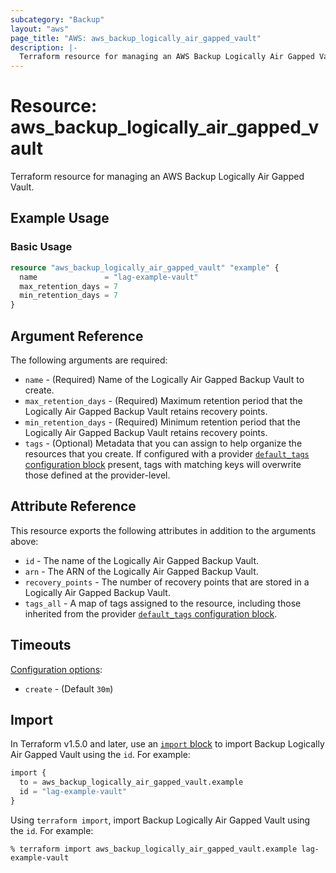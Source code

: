 ```yaml
---
subcategory: "Backup"
layout: "aws"
page_title: "AWS: aws_backup_logically_air_gapped_vault"
description: |-
  Terraform resource for managing an AWS Backup Logically Air Gapped Vault.
---
```


# Resource: aws_backup_logically_air_gapped_vault

Terraform resource for managing an AWS Backup Logically Air Gapped Vault.

## Example Usage

### Basic Usage

```terraform
resource "aws_backup_logically_air_gapped_vault" "example" {
  name               = "lag-example-vault"
  max_retention_days = 7
  min_retention_days = 7
}
```

## Argument Reference

The following arguments are required:

* `name` - (Required) Name of the Logically Air Gapped Backup Vault to create.
* `max_retention_days` - (Required) Maximum retention period that the Logically Air Gapped Backup Vault retains recovery points.
* `min_retention_days` - (Required) Minimum retention period that the Logically Air Gapped Backup Vault retains recovery points.
* `tags` - (Optional) Metadata that you can assign to help organize the resources that you create. If configured with a provider [`default_tags` configuration block](https://registry.terraform.io/providers/hashicorp/aws/latest/docs#default_tags-configuration-block) present, tags with matching keys will overwrite those defined at the provider-level.

## Attribute Reference

This resource exports the following attributes in addition to the arguments above:

* `id` - The name of the Logically Air Gapped Backup Vault.
* `arn` - The ARN of the Logically Air Gapped Backup Vault.
* `recovery_points` - The number of recovery points that are stored in a Logically Air Gapped Backup Vault.
* `tags_all` - A map of tags assigned to the resource, including those inherited from the provider [`default_tags` configuration block](https://registry.terraform.io/providers/hashicorp/aws/latest/docs#default_tags-configuration-block).

## Timeouts

[Configuration options](https://developer.hashicorp.com/terraform/language/resources/syntax#operation-timeouts):

* `create` - (Default `30m`)

## Import

In Terraform v1.5.0 and later, use an [`import` block](https://developer.hashicorp.com/terraform/language/import) to import Backup Logically Air Gapped Vault using the `id`. For example:

```terraform
import {
  to = aws_backup_logically_air_gapped_vault.example
  id = "lag-example-vault"
}
```

Using `terraform import`, import Backup Logically Air Gapped Vault using the `id`. For example:

```console
% terraform import aws_backup_logically_air_gapped_vault.example lag-example-vault
```
